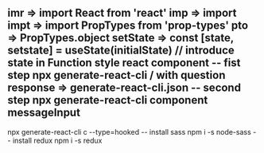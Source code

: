 imr => import React from 'react'
imp => import 
impt => import PropTypes from 'prop-types'
pto => PropTypes.object
setState => const [state, setstate] = useState(initialState) // introduce state in Function style react component
-- fist step
npx generate-react-cli / with question response => generate-react-cli.json
-- second step
npx generate-react-cli component messageInput
-- 
npx generate-react-cli c --type=hooked
-- install sass
npm i -s node-sass
-- install redux
npm i -s redux
